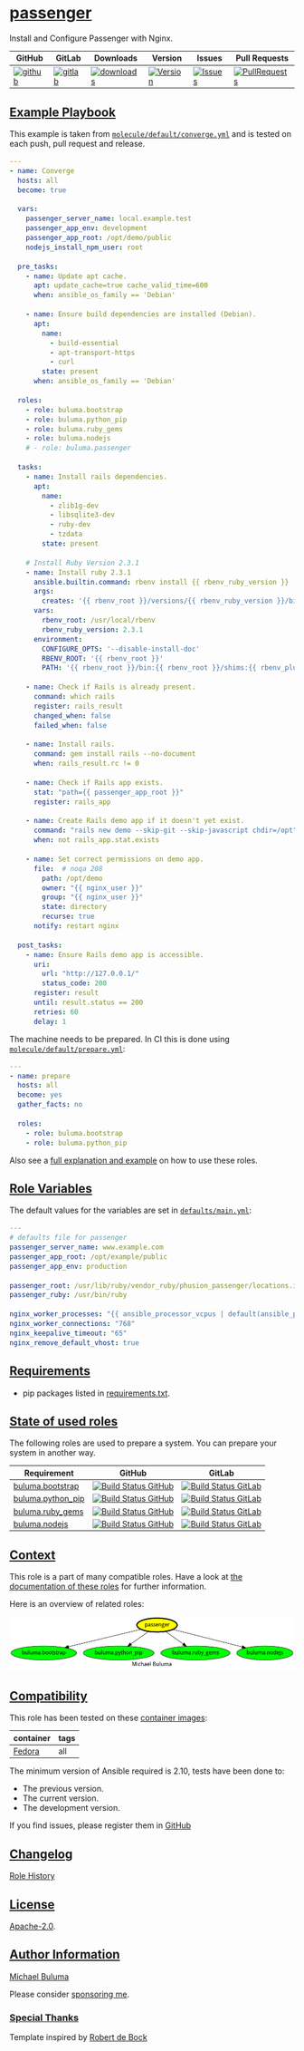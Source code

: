 # [passenger](#passenger)

Install and Configure Passenger with Nginx.

|GitHub|GitLab|Downloads|Version|Issues|Pull Requests|
|------|------|-------|-------|------|-------------|
|[![github](https://github.com/buluma/ansible-role-passenger/workflows/Ansible%20Molecule/badge.svg)](https://github.com/buluma/ansible-role-passenger/actions)|[![gitlab](https://gitlab.com/shadowwalker/ansible-role-passenger/badges/master/pipeline.svg)](https://gitlab.com/shadowwalker/ansible-role-passenger)|[![downloads](https://img.shields.io/ansible/role/d/4794)](https://galaxy.ansible.com/buluma/passenger)|[![Version](https://img.shields.io/github/release/buluma/ansible-role-passenger.svg)](https://github.com/buluma/ansible-role-passenger/releases/)|[![Issues](https://img.shields.io/github/issues/buluma/ansible-role-passenger.svg)](https://github.com/buluma/ansible-role-passenger/issues/)|[![PullRequests](https://img.shields.io/github/issues-pr-closed-raw/buluma/ansible-role-passenger.svg)](https://github.com/buluma/ansible-role-passenger/pulls/)|

## [Example Playbook](#example-playbook)

This example is taken from [`molecule/default/converge.yml`](https://github.com/buluma/ansible-role-passenger/blob/master/molecule/default/converge.yml) and is tested on each push, pull request and release.

```yaml
---
- name: Converge
  hosts: all
  become: true

  vars:
    passenger_server_name: local.example.test
    passenger_app_env: development
    passenger_app_root: /opt/demo/public
    nodejs_install_npm_user: root

  pre_tasks:
    - name: Update apt cache.
      apt: update_cache=true cache_valid_time=600
      when: ansible_os_family == 'Debian'

    - name: Ensure build dependencies are installed (Debian).
      apt:
        name:
          - build-essential
          - apt-transport-https
          - curl
        state: present
      when: ansible_os_family == 'Debian'

  roles:
    - role: buluma.bootstrap
    - role: buluma.python_pip
    - role: buluma.ruby_gems
    - role: buluma.nodejs
    # - role: buluma.passenger

  tasks:
    - name: Install rails dependencies.
      apt:
        name:
          - zlib1g-dev
          - libsqlite3-dev
          - ruby-dev
          - tzdata
        state: present

    # Install Ruby Version 2.3.1
    - name: Install ruby 2.3.1
      ansible.builtin.command: rbenv install {{ rbenv_ruby_version }}
      args:
        creates: '{{ rbenv_root }}/versions/{{ rbenv_ruby_version }}/bin/ruby'
      vars:
        rbenv_root: /usr/local/rbenv
        rbenv_ruby_version: 2.3.1
      environment:
        CONFIGURE_OPTS: '--disable-install-doc'
        RBENV_ROOT: '{{ rbenv_root }}'
        PATH: '{{ rbenv_root }}/bin:{{ rbenv_root }}/shims:{{ rbenv_plugins }}/ruby-build/bin:{{ ansible_env.PATH }}'

    - name: Check if Rails is already present.
      command: which rails
      register: rails_result
      changed_when: false
      failed_when: false

    - name: Install rails.
      command: gem install rails --no-document
      when: rails_result.rc != 0

    - name: Check if Rails app exists.
      stat: "path={{ passenger_app_root }}"
      register: rails_app

    - name: Create Rails demo app if it doesn't yet exist.
      command: "rails new demo --skip-git --skip-javascript chdir=/opt"
      when: not rails_app.stat.exists

    - name: Set correct permissions on demo app.
      file:  # noqa 208
        path: /opt/demo
        owner: "{{ nginx_user }}"
        group: "{{ nginx_user }}"
        state: directory
        recurse: true
      notify: restart nginx

  post_tasks:
    - name: Ensure Rails demo app is accessible.
      uri:
        url: "http://127.0.0.1/"
        status_code: 200
      register: result
      until: result.status == 200
      retries: 60
      delay: 1
```

The machine needs to be prepared. In CI this is done using [`molecule/default/prepare.yml`](https://github.com/buluma/ansible-role-passenger/blob/master/molecule/default/prepare.yml):

```yaml
---
- name: prepare
  hosts: all
  become: yes
  gather_facts: no

  roles:
    - role: buluma.bootstrap
    - role: buluma.python_pip
```

Also see a [full explanation and example](https://buluma.github.io/how-to-use-these-roles.html) on how to use these roles.

## [Role Variables](#role-variables)

The default values for the variables are set in [`defaults/main.yml`](https://github.com/buluma/ansible-role-passenger/blob/master/defaults/main.yml):

```yaml
---
# defaults file for passenger
passenger_server_name: www.example.com
passenger_app_root: /opt/example/public
passenger_app_env: production

passenger_root: /usr/lib/ruby/vendor_ruby/phusion_passenger/locations.ini
passenger_ruby: /usr/bin/ruby

nginx_worker_processes: "{{ ansible_processor_vcpus | default(ansible_processor_count) }}"
nginx_worker_connections: "768"
nginx_keepalive_timeout: "65"
nginx_remove_default_vhost: true
```

## [Requirements](#requirements)

- pip packages listed in [requirements.txt](https://github.com/buluma/ansible-role-passenger/blob/master/requirements.txt).

## [State of used roles](#state-of-used-roles)

The following roles are used to prepare a system. You can prepare your system in another way.

| Requirement | GitHub | GitLab |
|-------------|--------|--------|
|[buluma.bootstrap](https://galaxy.ansible.com/buluma/bootstrap)|[![Build Status GitHub](https://github.com/buluma/ansible-role-bootstrap/workflows/Ansible%20Molecule/badge.svg)](https://github.com/buluma/ansible-role-bootstrap/actions)|[![Build Status GitLab](https://gitlab.com/shadowwalker/ansible-role-bootstrap/badges/master/pipeline.svg)](https://gitlab.com/shadowwalker/ansible-role-bootstrap)|
|[buluma.python_pip](https://galaxy.ansible.com/buluma/python_pip)|[![Build Status GitHub](https://github.com/buluma/ansible-role-python_pip/workflows/Ansible%20Molecule/badge.svg)](https://github.com/buluma/ansible-role-python_pip/actions)|[![Build Status GitLab](https://gitlab.com/shadowwalker/ansible-role-python_pip/badges/master/pipeline.svg)](https://gitlab.com/shadowwalker/ansible-role-python_pip)|
|[buluma.ruby_gems](https://galaxy.ansible.com/buluma/ruby_gems)|[![Build Status GitHub](https://github.com/buluma/ansible-role-ruby_gems/workflows/Ansible%20Molecule/badge.svg)](https://github.com/buluma/ansible-role-ruby_gems/actions)|[![Build Status GitLab](https://gitlab.com/shadowwalker/ansible-role-ruby_gems/badges/master/pipeline.svg)](https://gitlab.com/shadowwalker/ansible-role-ruby_gems)|
|[buluma.nodejs](https://galaxy.ansible.com/buluma/nodejs)|[![Build Status GitHub](https://github.com/buluma/ansible-role-nodejs/workflows/Ansible%20Molecule/badge.svg)](https://github.com/buluma/ansible-role-nodejs/actions)|[![Build Status GitLab](https://gitlab.com/shadowwalker/ansible-role-nodejs/badges/master/pipeline.svg)](https://gitlab.com/shadowwalker/ansible-role-nodejs)|

## [Context](#context)

This role is a part of many compatible roles. Have a look at [the documentation of these roles](https://buluma.github.io/) for further information.

Here is an overview of related roles:

![dependencies](https://raw.githubusercontent.com/buluma/ansible-role-passenger/png/requirements.png "Dependencies")

## [Compatibility](#compatibility)

This role has been tested on these [container images](https://hub.docker.com/u/buluma):

|container|tags|
|---------|----|
|[Fedora](https://hub.docker.com/repository/docker/buluma/fedora/general)|all|

The minimum version of Ansible required is 2.10, tests have been done to:

- The previous version.
- The current version.
- The development version.

If you find issues, please register them in [GitHub](https://github.com/buluma/ansible-role-passenger/issues)

## [Changelog](#changelog)

[Role History](https://github.com/buluma/ansible-role-passenger/blob/master/CHANGELOG.md)

## [License](#license)

[Apache-2.0](https://github.com/buluma/ansible-role-passenger/blob/master/LICENSE).

## [Author Information](#author-information)

[Michael Buluma](https://buluma.github.io/)

Please consider [sponsoring me](https://github.com/sponsors/buluma).

### [Special Thanks](#special-thanks)

Template inspired by [Robert de Bock](https://github.com/robertdebock)
